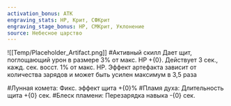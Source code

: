 ```yaml
---
activation_bonus: АТК
engraving_stats: HP, Крит, СФКрит
engraving_stage_bonus: HP, СМКрит, Уклонение
source: Небесное царство
---
```

![[Temp/Placeholder_Artifact.png]]
#Активный скилл
Дает щит, поглощающий урон в размере 3% от макс. HP +{0}. Действует 3 сек., кажд. сек. восст. 1% от макс. HP. 
Эффект артефакта зависит от количества зарядов и может быть усилен максимум в 3,5 раза

#Лунная комета: 
Фикс. эффект щита +{0}%
#Пламя духа: 
Длительность щита +{0} сек.
#Блеск пламени: 
Перезарядка навыка -{0} сек.
